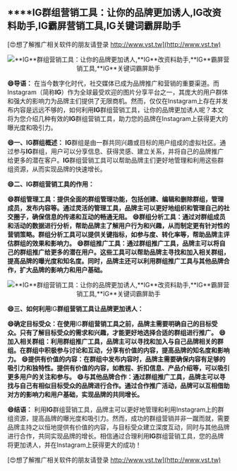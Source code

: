## ****IG**群组营销工具：让你的品牌更加诱人,**IG**改资料助手,**IG**霸屏营销工具,**IG**关键词霸屏助手**

[😍想了解推广相关软件的朋友请登录 http://www.vst.tw](http://www.vst.tw)

 <center><img src="https://vst.tw/MP4/tuiguang/png/2.png" alt="**IG**群组营销工具：让你的品牌更加诱人,**IG**改资料助手,**IG**霸屏营销工具,**IG**关键词霸屏助手"></center>

**😄导语：**
在当今数字化时代，社交媒体已成为品牌推广和营销的重要渠道。而Instagram（简称**IG**）作为全球最受欢迎的图片分享平台之一，其庞大的用户群体和强大的影响力为品牌主们提供了无限商机。然而，仅仅在Instagram上存在并发布内容是远远不够的，如何利用**IG**群组营销工具，让你的品牌更加诱人呢？本文将为您介绍几种有效的**IG**群组营销工具，助力您的品牌在Instagram上获得更大的曝光度和吸引力。

**😄一、**IG**群组概述：**
**IG**群组是由一群共同兴趣或目标的用户组成的虚拟社区。通过参与**IG**群组，用户可以分享信息、获得灵感、建立关系，并将自己的品牌推广给更多的潜在客户。**IG**群组营销工具可以帮助品牌主们更好地管理和利用这些群组资源，从而实现品牌的快速增长。

**😄二、**IG**群组营销工具的作用：**

**😄群组管理工具：提供全面的群组管理功能，包括创建、编辑和删除群组，管理成员，发布内容等。通过灵活的管理工具，品牌主可以更好地组织和管理自己的社交圈子，确保信息的传递和互动的畅通无阻。**
**😄群组分析工具：通过对群组成员和活动的数据进行分析，帮助品牌主了解用户行为和兴趣，从而制定更有针对性的营销策略。群组分析工具可以提供关键指标，如参与度、转化率等，帮助品牌主评估群组的效果和影响力。**
**😄群组推广工具：通过群组推广工具，品牌主可以将自己的群组推广给更多的潜在用户。这些工具可以帮助品牌主寻找和加入相关群组，提高品牌的曝光度和知名度。同时，品牌主还可以利用群组推广工具与其他品牌合作，扩大品牌的影响力和用户基础。**

 <center><img src="https://vst.tw/MP4/tuiguang/png/6.png" alt="**IG**群组营销工具：让你的品牌更加诱人,**IG**改资料助手,**IG**霸屏营销工具,**IG**关键词霸屏助手"></center>

**😄三、如何利用**IG**群组营销工具让品牌更加诱人：**

**😄确定目标受众：在使用**IG**群组营销工具之前，品牌主需要明确自己的目标受众。只有了解目标受众的需求和兴趣，才能更好地选择合适的群组进行推广。**
**😄加入相关群组：利用群组推广工具，品牌主可以寻找和加入与自己品牌相关的群组。在群组中积极参与讨论和互动，分享有价值的内容，提高品牌的知名度和影响力。**
**😄提供有价值的内容：在群组中发布内容时，品牌主需要确保内容有足够的吸引力和独特性。提供有价值的内容，如教程、折扣信息、产品介绍等，可以吸引更多用户的关注和参与。**
**😄与其他品牌合作：通过群组推广工具，品牌主可以寻找与自己有相似目标受众的品牌进行合作。通过合作推广活动，品牌可以互相借助对方的影响力和用户基础，实现品牌的共同增长。**

**😄结语：**
利用**IG**群组营销工具，品牌主可以更好地管理和利用Instagram上的群组资源，提高品牌的曝光度和吸引力。然而，成功的群组营销并非一蹴而就，需要品牌主持之以恒地提供有价值的内容，与目标受众建立深度互动，同时与其他品牌进行合作，共同实现品牌的增长。相信通过合理利用**IG**群组营销工具，您的品牌将更加诱人，并在Instagram上获得更大的成功！

[😍想了解推广相关软件的朋友请登录 http://www.vst.tw](http://www.vst.tw)



